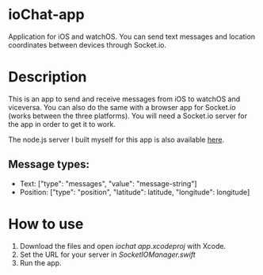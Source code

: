 # ioChat-app
Application for iOS and watchOS. You can send text messages and location coordinates between devices through Socket.io.

# Description

This is an app to send and receive messages from iOS to watchOS and viceversa. You can also do the same with a browser app for Socket.io (works between the three platforms). You will need a Socket.io server for the app in order to get it to work.

The node.js server I built myself for this app is also available [here](https://github.com/cmaciasjimenez/ioChat-server).

## Message types:

- Text: ["type": "messages", "value": "message-string"]
- Position: ["type": "position", "latitude": latitude, "longitude": longitude]

# How to use

1. Download the files and open *iochat app.xcodeproj* with Xcode.
2. Set the URL for your server in *SocketIOManager.swift*
3. Run the app.
